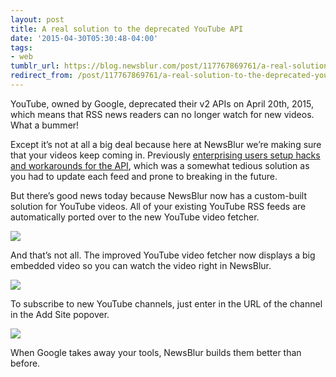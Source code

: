 ```yaml
---
layout: post
title: A real solution to the deprecated YouTube API
date: '2015-04-30T05:30:48-04:00'
tags:
- web
tumblr_url: https://blog.newsblur.com/post/117767869761/a-real-solution-to-the-deprecated-youtube-api
redirect_from: /post/117767869761/a-real-solution-to-the-deprecated-youtube-api/
---
```

YouTube, owned by Google, deprecated their v2 APIs on April 20th, 2015, which means that RSS news readers can no longer watch for new videos. What a bummer!

Except it’s not at all a big deal because here at NewsBlur we’re making sure that your videos keep coming in. Previously [enterprising users setup hacks and workarounds for the API](https://getsatisfaction.com/newsblur/topics/youtube-eliminating-support-for-rss-atom), which was a somewhat tedious solution as you had to update each feed and prone to breaking in the future.

But there’s good news today because NewsBlur now has a custom-built solution for YouTube videos. All of your existing YouTube RSS feeds are automatically ported over to the new YouTube video fetcher.

![](https://s3.amazonaws.com/static.newsblur.com/blog/youtube%20fetcher.png)

And that’s not all. The improved YouTube video fetcher now displays a big embedded video so you can watch the video right in NewsBlur.

![](https://s3.amazonaws.com/static.newsblur.com/blog/youtube%20detail.png)

To subscribe to new YouTube channels, just enter in the URL of the channel in the Add Site popover.

![](https://s3.amazonaws.com/static.newsblur.com/blog/youtube%20subscribe.png)

When Google takes away your tools, NewsBlur builds them better than before.

